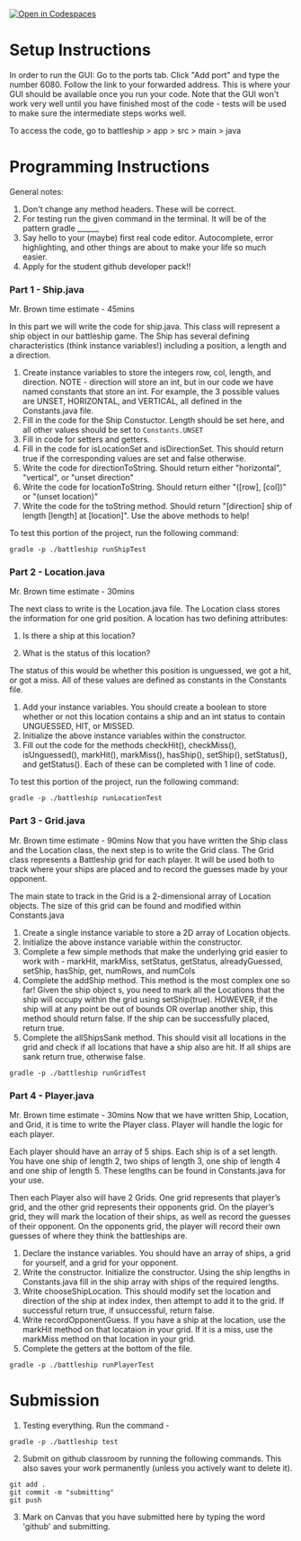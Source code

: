 [![Open in Codespaces](https://classroom.github.com/assets/launch-codespace-2972f46106e565e64193e422d61a12cf1da4916b45550586e14ef0a7c637dd04.svg)](https://classroom.github.com/open-in-codespaces?assignment_repo_id=18617117)
# Setup Instructions
In order to run the GUI:
Go to the ports tab. Click "Add port" and type the number 6080.
Follow the link to your forwarded address. This is where your GUI should be available once you run your code. Note that the GUI won't work very well until you have finished most of the code - tests will be used to make sure the intermediate steps works well. 

To access the code, go to battleship > app > src > main > java


# Programming Instructions

General notes:
1. Don't change any method headers. These will be correct. 
2. For testing run the given command in the terminal. It will be of the pattern gradle ______
3. Say hello to your (maybe) first real code editor. Autocomplete, error highlighting, and other things are about to make your life so much easier. 
4. Apply for the student github developer pack!!


### Part 1 - Ship.java
Mr. Brown time estimate - 45mins

In this part we will write the code for ship.java. This class will represent a ship object in our battleship game. The Ship has several defining characteristics (think instance variables!) including a position, a length and a direction.

1. Create instance variables to store the integers row, col, length, and direction. NOTE - direction will store an int, but in our code we have named constants that store an int. For example, the 3 possible values are UNSET, HORIZONTAL, and VERTICAL, all defined in the Constants.java file. 
2. Fill in the code for the Ship Constuctor. Length should be set here, and all other values should be set to `Constants.UNSET`
3. Fill in code for setters and getters. 
4. Fill in the code for isLocationSet and isDirectionSet. This should return true if the corresponding values are set and false otherwise. 
5. Write the code for directionToString. Should return either "horizontal", "vertical", or "unset direction"
6. Write the code for locationToString. Should return either "([row], [col])" or "(unset location)"
7. Write the code for the toString method. Should return "[direction] ship of length [length] at [location]". Use the above methods to help!

To test this portion of the project, run the following command: 
```
gradle -p ./battleship runShipTest
```

### Part 2 - Location.java
Mr. Brown time estimate - 30mins

The next class to write is the Location.java file. The Location class stores the information for one grid position. A location has two defining attributes:

1) Is there a ship at this location?

2) What is the status of this location?

The status of this would be whether this position is unguessed, we got a hit, or got a miss. All of these values are defined as constants in the Constants file. 

1. Add your instance variables. You should create a boolean to store whether or not this location contains a ship and an int status to contain UNGUESSED, HIT, or MISSED. 
2. Initialize the above instance variables within the constructor. 
3. Fill out the code for the methods checkHit(), checkMiss(), isUnguessed(), markHit(), markMiss(), hasShip(), setShip(), setStatus(), and getStatus(). Each of these can be completed with 1 line of code. 

To test this portion of the project, run the following command: 
```
gradle -p ./battleship runLocationTest
```

### Part 3 - Grid.java
Mr. Brown time estimate - 90mins
Now that you have written the Ship class and the Location class, the next step is to write the Grid class. The Grid class represents a Battleship grid for each player. It will be used both to track where your ships are placed and to record the guesses made by your opponent.

The main state to track in the Grid is a 2-dimensional array of Location objects. The size of this grid can be found and modified within Constants.java

1. Create a single instance variable to store a 2D array of Location objects. 
2. Initialize the above instance variable within the constructor. 
3. Complete a few simple methods that make the underlying grid easier to work with - markHit, markMiss, setStatus, getStatus, alreadyGuessed, setShip, hasShip, get, numRows, and numCols
4. Complete the addShip method. This method is the most complex one so far! Given the ship object s, you need to mark all the Locations that the ship will occupy within the grid using setShip(true). HOWEVER, if the ship will at any point be out of bounds OR overlap another ship, this method should return false. If the ship can be successfully placed, return true. 
5. Complete the allShipsSank method. This should visit all locations in the grid and check if all locations that have a ship also are hit. If all ships are sank return true, otherwise false. 

```
gradle -p ./battleship runGridTest
```

### Part 4 - Player.java
Mr. Brown time estimate - 30mins
Now that we have written Ship, Location, and Grid, it is time to write the Player class. Player will handle the logic for each player.

Each player should have an array of 5 ships. Each ship is of a set length. You have one ship of length 2, two ships of length 3, one ship of length 4 and one ship of length 5. These lengths can be found in Constants.java for your use. 

Then each Player also will have 2 Grids. One grid represents that player’s grid, and the other grid represents their opponents grid. On the player’s grid, they will mark the location of their ships, as well as record the guesses of their opponent. On the opponents grid, the player will record their own guesses of where they think the battleships are.

1. Declare the instance variables. You should have an array of ships, a grid for yourself, and a grid for your opponent. 
2. Write the constructor. Initialize the constructor. Using the ship lengths in Constants.java fill in the ship array with ships of the required lengths. 
3. Write chooseShipLocation. This should modify set the location and direction of the ship at index index, then attempt to add it to the grid. If successful return true, if unsuccessful, return false. 
4. Write recordOpponentGuess. If you have a ship at the location, use the markHit method on that locataion in your grid. If it is a miss, use the markMiss method on that location in your grid. 
5. Complete the getters at the bottom of the file. 

```
gradle -p ./battleship runPlayerTest
```

# Submission
1. Testing everything. Run the command - 
``` 
gradle -p ./battleship test
```

2. Submit on github classroom by running the following commands. This also saves your work permanently (unless you actively want to delete it). 

```
git add . 
git commit -m "submitting"
git push
```

3. Mark on Canvas that you have submitted here by typing the word 'github' and submitting. 